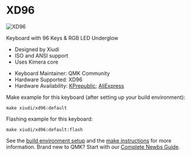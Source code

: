 # XD96

![XD96](https://cdn.shopify.com/s/files/1/2711/4238/products/xd96_pcb_1024x1024.jpg?v=1515425370)

Keyboard with 96 Keys & RGB LED Underglow
- Designed by Xiudi
- ISO and ANSI support
- Uses Kimera core

* Keyboard Maintainer: QMK Community
* Hardware Supported: XD96
* Hardware Availability: [KPrepublic](https://kprepublic.com/products/xd96-pcb-90-custom-mechanical-keyboard-supports-tkg-tools-underglow-rgb-programmed); [AliExpress](https://www.aliexpress.com/i/2251832661406145.html)

Make example for this keyboard (after setting up your build environment):

    make xiudi/xd96:default

Flashing example for this keyboard:

    make xiudi/xd96:default:flash

See the [build environment setup](https://docs.qmk.fm/#/getting_started_build_tools) and the [make instructions](https://docs.qmk.fm/#/getting_started_make_guide) for more information. Brand new to QMK? Start with our [Complete Newbs Guide](https://docs.qmk.fm/#/newbs).
